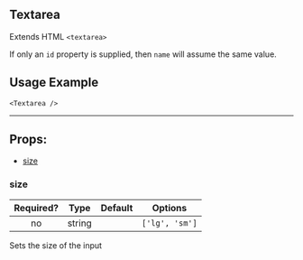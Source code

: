 ## Textarea

Extends HTML `<textarea>`

If only an `id` property is supplied, then `name` will assume the same value.

## Usage Example

```JSX
<Textarea />
```

---

## Props:

* [size](#size)

### size

| Required? | Type | Default | Options |
|:---:|:---:|---|---|
| no | string | | `['lg', 'sm']` |

Sets the size of the input